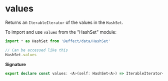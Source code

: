 # values

Returns an `IterableIterator` of the values in the `HashSet`.

To import and use `values` from the "HashSet" module:

```ts
import * as HashSet from '@effect/data/HashSet'

// Can be accessed like this
HashSet.values
```

**Signature**

```ts
export declare const values: <A>(self: HashSet<A>) => IterableIterator<A>
```

